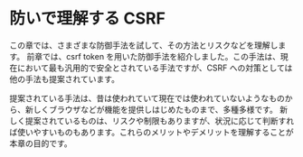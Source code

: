 # 防いで理解する CSRF
この章では、さまざまな防御手法を試して、その方法とリスクなどを理解します。
前章では、csrf token を用いた防御手法を紹介しました。この手法は、現在において最も汎用的で安全とされている手法ですが、CSRF への対策としては他の手法も提案されています。

提案されている手法は、昔は使われていて現在では使われていないようなものから、新しくブラウザなどが機能を提供しはじめたものまで、多種多様です。
新しく提案されているものは、リスクや制限もありますが、状況に応じて判断すれば使いやすいものもあります。これらのメリットやデメリットを理解することが本章の目的です。
